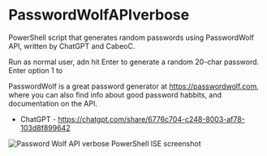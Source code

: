 # PasswordWolfAPIverbose
PowerShell script that generates random passwords using PasswordWolf API, written by ChatGPT and CabeoC.

Run as normal user, adn hit Enter to generate a random 20-char password. Enter option 1 to 

PasswordWolf is a great password generator at https://passwordwolf.com, where you can also find info about good password habbits, and documentation on the API.

* ChatGPT - https://chatgpt.com/share/6776c704-c248-8003-af78-103d8f899642

![Password Wolf API verbose PowerShell ISE screenshot](https://github.com/user-attachments/assets/b805635f-2f81-4638-91de-deb8624a4016)
